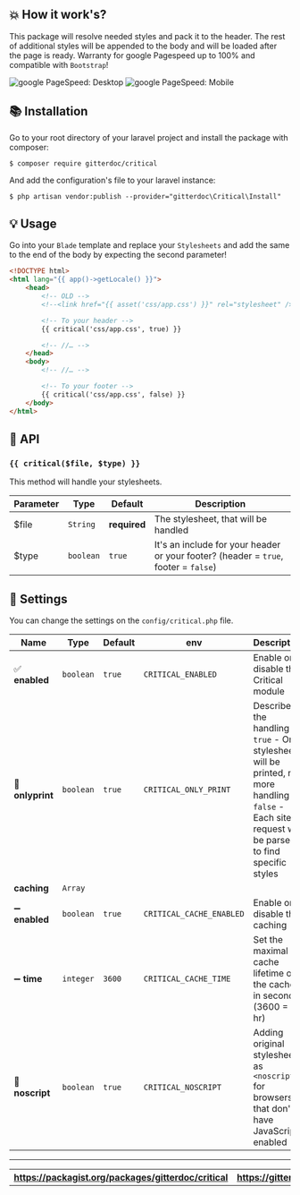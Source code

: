 ## :boom: How it work's?
This package will resolve needed styles and pack it to the header. The rest of additional styles will be appended to the body and will be loaded after the page is ready. Warranty for google Pagespeed up to 100% and compatible with `Bootstrap`!

![google PageSpeed: Desktop](https://gitterdoc.com/GitHub/pagespeed_desktop.png) ![google PageSpeed: Mobile](https://gitterdoc.com/GitHub/pagespeed_mobile.png)

## :books: Installation
Go to your root directory of your laravel project and install the package with composer:

```shell
$ composer require gitterdoc/critical
```

And add the configuration's file to your laravel instance:

```shell
$ php artisan vendor:publish --provider="gitterdoc\Critical\Install"
```

## :bulb: Usage
Go into your `Blade` template and replace your `Stylesheets` and add the same to the end of the body by expecting the second parameter!

```html
<!DOCTYPE html>
<html lang="{{ app()->getLocale() }}">
    <head>
        <!-- OLD -->
        <!--<link href="{{ asset('css/app.css') }}" rel="stylesheet" />-->

        <!-- To your header -->
        {{ critical('css/app.css', true) }}

        <!-- //… -->
    </head>
    <body>
        <!-- //… -->

        <!-- To your footer -->
        {{ critical('css/app.css', false) }}
    </body>
</html>
```

## :hammer: API

### `{{ critical($file, $type) }}`
This method will handle your stylesheets.

| **Parameter** | **Type**  | **Default**  | **Description**                                                                     |
|---------------|-----------|--------------|-------------------------------------------------------------------------------------|
| $file         | `String`  | **required** | The stylesheet, that will be handled                                                |
| $type         | `boolean` | `true`       | It's an include for your header or your footer? (header = `true`, footer = `false`) |

## :wrench: Settings
You can change the settings on the `config/critical.php` file.

| **Name**                       | **Type**  | **Default** | **env**                  | **Description**                                                                                                                                             |
|--------------------------------|-----------|-------------|--------------------------|-------------------------------------------------------------------------------------------------------------------------------------------------------------|
| :white_check_mark: **enabled** | `boolean` | `true`      | `CRITICAL_ENABLED`       | Enable or disable the Critical module                                                                                                                       |
| :memo: **onlyprint**           | `boolean` | `true`      | `CRITICAL_ONLY_PRINT`    | Describes the handling  - `true` - Only stylesheets will be printed, no more handling  - `false` - Each site request will be parsed to find specific styles |
| **caching**                    | `Array`   |             |                          |                                                                                                                                                             |
| :heavy_minus_sign: **enabled** | `boolean` | `true`      | `CRITICAL_CACHE_ENABLED` | Enable or disable the caching                                                                                                                               |
| :heavy_minus_sign: **time**   | `integer` | `3600`      | `CRITICAL_CACHE_TIME`    | Set the maximal cache lifetime of the cache in seconds (3600 = 1 hr)                                                                                        |
| :scroll: **noscript**          | `boolean` | `true`      | `CRITICAL_NOSCRIPT`      | Adding original stylesheet as `<noscript>` for browsers, that don't have JavaScript enabled                                                                 |
----
<table width="100%">
  <tr>
    <th>
      <a href="https://packagist.org/packages/gitterdoc/critical" target="_blank">https://packagist.org/packages/gitterdoc/critical</a>
    </th>
    <th style="text-align: right">
      <a href="https://gitterdoc.com" target="_blank">https://gitterdoc.com</a>
    </th>
  </tr>
</div>
